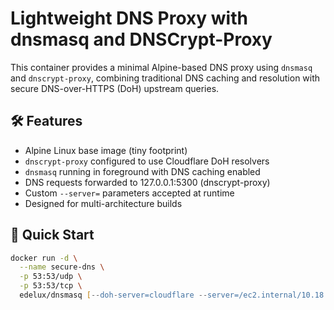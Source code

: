 
# Lightweight DNS Proxy with dnsmasq and DNSCrypt-Proxy

This container provides a minimal Alpine-based DNS proxy using `dnsmasq` and `dnscrypt-proxy`, combining traditional DNS caching and resolution with secure DNS-over-HTTPS (DoH) upstream queries.

## 🛠 Features

- Alpine Linux base image (tiny footprint)
- `dnscrypt-proxy` configured to use Cloudflare DoH resolvers
- `dnsmasq` running in foreground with DNS caching enabled
- DNS requests forwarded to 127.0.0.1:5300 (dnscrypt-proxy)
- Custom `--server=` parameters accepted at runtime
- Designed for multi-architecture builds

## 🚀 Quick Start

```zsh
docker run -d \
  --name secure-dns \
  -p 53:53/udp \
  -p 53:53/tcp \
  edelux/dnsmasq [--doh-server=cloudflare --server=/ec2.internal/10.18.0.2 --server=/amazonaws.com/10.18.0.2 --server=/compute.internal/10.18.0.2]
```
